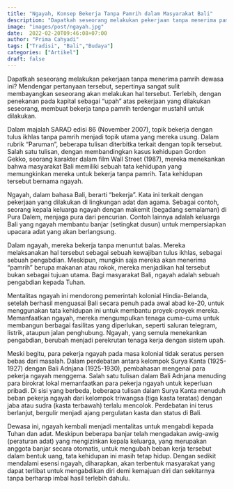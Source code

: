 ```yaml
---
title: "Ngayah, Konsep Bekerja Tanpa Pamrih dalam Masyarakat Bali"
description: "Dapatkah seseorang melakukan pekerjaan tanpa menerima pamrih dewasa ini? Mendengar pertanyaan tersebut, sepertinya sangat sulit membayangkan seseorang akan melakukan hal tersebut. Terlebih, dengan penekanan pada kapital sebagai “upah” atas pekerjaan yang dilakukan seseorang, membuat bekerja tanpa pamrih terdengar mustahil untuk dilakukan."
image: "images/post/ngayah.jpg"
date:  2022-02-20T09:46:08+07:00
author: "Prima Cahyadi"
tags: ["Tradisi", "Bali","Budaya"]
categories: ["Artikel"]
draft: false
---
```


Dapatkah seseorang melakukan pekerjaan tanpa menerima pamrih dewasa ini? Mendengar pertanyaan tersebut, sepertinya sangat sulit membayangkan seseorang akan melakukan hal tersebut. Terlebih, dengan penekanan pada kapital sebagai “upah” atas pekerjaan yang dilakukan seseorang, membuat bekerja tanpa pamrih terdengar mustahil untuk dilakukan.

Dalam majalah SARAD edisi 86 (November 2007), topik bekerja dengan tulus ikhlas tanpa pamrih menjadi topik utama yang mereka usung. Dalam rubrik “Paruman”, beberapa tulisan diterbitka terkait dengan topik tersebut. Salah satu tulisan, dengan membandingkan kasus kehidupan Gordon Gekko, seorang karakter dalam film Wall Street (1987), mereka menekankan bahwa masyarakat Bali memiliki sebuah tata kehidupan yang memungkinkan mereka untuk bekerja tanpa pamrih. Tata kehidupan tersebut bernama ngayah.

Ngayah, dalam bahasa Bali, berarti “bekerja”. Kata ini terkait dengan pekerjaan yang dilakukan di lingkungan adat dan agama. Sebagai contoh, seorang kepala keluarga ngayah dengan makemit (begadang semalaman) di Pura Dalem, menjaga pura dari pencurian. Contoh lainnya adalah keluarga Bali yang ngayah membantu banjar (setingkat dusun) untuk mempersiapkan upacara adat yang akan berlangsung.

Dalam ngayah, mereka bekerja tanpa menuntut balas. Mereka melaksanakan hal tersebut sebagai sebuah kewajiban tulus ikhlas, sebagai sebuah pengabdian. Meskipun, mungkin saja mereka akan menerima “pamrih” berupa makanan atau rokok, mereka menjadikan hal tersebut bukan sebagai tujuan utama. Bagi masyarakat Bali, ngayah adalah sebuah pengabdian kepada Tuhan.

Mentalitas ngayah ini mendorong pemerintah kolonial Hindia-Belanda, setelah berhasil menguasai Bali secara penuh pada awal abad ke-20, untuk menggunakan tata kehidupan ini untuk membantu proyek-proyek mereka. Memanfaatkan ngayah, mereka mengumpulkan tenaga cuma-cuma untuk membangun berbagai fasilitas yang diperlukan, seperti saluran telegram, listrik, ataupun jalan penghubung. Ngayah, yang semula menekankan pengabdian, berubah menjadi perekrutan tenaga kerja dengan sistem upah. 

Meski begitu, para pekerja ngayah pada masa kolonial tidak seratus persen bebas dari masalah. Dalam perdebatan antara kelompok Surya Kanta (1925-1927) dengan Bali Adnjana (1925-1930), pembahasan mengenai para pekerja ngayah menggema. Salah satu tulisan dalam Bali Adnjana menuding para birokrat lokal memanfaatkan para pekerja ngayah untuk keperluan pribadi. Di sisi yang berbeda, beberapa tulisan dalam Surya Kanta menuduh beban pekerja ngayah dari kelompok triwangsa (tiga kasta teratas) dengan jaba atau sudra (kasta terbawah) terlalu mencolok. Perdebatan ini terus berlanjut, bergulir menjadi ajang pergulatan kasta dan status di Bali.

Dewasa ini, ngayah kembali menjadi mentalitas untuk mengabdi kepada Tuhan dan adat. Meskipun beberapa banjar telah mengadakan awig-awig (peraturan adat) yang mengizinkan kepala keluarga, yang merupakan anggota banjar secara otomatis, untuk mengubah beban kerja tersebut dalam bentuk uang, tata kehidupan ini masih tetap hidup. Dengan sedikit mendalami esensi ngayah, diharapkan, akan terbentuk masyarakat yang dapat terlibat untuk mengabdikan diri demi kemajuan diri dan sekitarnya tanpa berharap imbal hasil terlebih dahulu.
